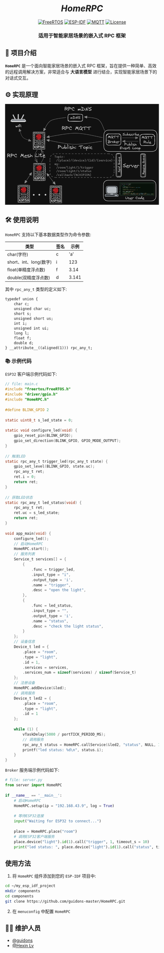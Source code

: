 <div align="center">

# *HomeRPC*

[![FreeRTOS](https://img.shields.io/badge/OS-FreeRTOS-brightgreen)](https://www.freertos.org/)
[![ESP-IDF](https://img.shields.io/badge/SDK-ESP--IDF-blue)](https://docs.espressif.com/projects/esp-idf/en/latest/esp32/)
[![MQTT](https://img.shields.io/badge/Protocol-MQTT-orange)](https://mqtt.org/)
[![License](https://img.shields.io/badge/License-MIT-blue.svg)](./LICENSE)

### **适用于智能家居场景的嵌入式 RPC 框架**

</div>

## 🚀 项目介绍

**`HomeRPC`** 是一个面向智能家居场景的嵌入式 RPC 框架，旨在提供一种简单、高效的远程调用解决方案，非常适合与 **大语言模型** 进行结合，实现智能家居场景下的对话式交互。

## ⚙️ 实现原理

![](./assets/works.png)

## 🛠️ 使用说明

`HomeRPC` 支持以下基本数据类型作为命令参数:

| 类型                    | 签名 | 示例  |
| ----------------------- | ---- | ----- |
| char(字符)              | c    | 'a'   |
| short、int、long(数字)  | i    | 123   |
| float(单精度浮点数)     | f    | 3.14  |
| double(双精度浮点数)    | d    | 3.141 |

其中 `rpc_any_t` 类型的定义如下:

```
typedef union {
    char c;
    unsigned char uc;
    short s;
    unsigned short us;
    int i;
    unsigned int ui;
    long l;
    float f;
    double d;
} __attribute__((aligned(1))) rpc_any_t;
```

### 📚 示例代码

`ESP32` 客户端示例代码如下:
```c
// file: main.c
#include "freertos/FreeRTOS.h"
#include "driver/gpio.h"
#include "HomeRPC.h"

#define BLINK_GPIO 2

static uint8_t s_led_state = 0;

static void configure_led(void) {
    gpio_reset_pin(BLINK_GPIO);
    gpio_set_direction(BLINK_GPIO, GPIO_MODE_OUTPUT);
}

// 触发LED
static rpc_any_t trigger_led(rpc_any_t state) {
    gpio_set_level(BLINK_GPIO, state.uc);
    rpc_any_t ret;
    ret.i = 0;
    return ret;
}

// 获取LED状态
static rpc_any_t led_status(void) {
    rpc_any_t ret;
    ret.uc = s_led_state;
    return ret;
}

void app_main(void) {
    configure_led();
    // 启动HomeRPC
    HomeRPC.start();
    // 服务列表
    Service_t services[] = {
        {
            .func = trigger_led,
            .input_type = "i",
            .output_type = 'i',
            .name = "trigger",
            .desc = "open the light",
        },
        {
            .func = led_status,
            .input_type = "",
            .output_type = 'i',
            .name = "status",
            .desc = "check the light status",
        }
    };
    // 设备信息
    Device_t led = {
        .place = "room",
        .type = "light",
        .id = 1,
        .services = services,
        .services_num = sizeof(services) / sizeof(Service_t)
    };
    // 注册设备
    HomeRPC.addDevice(&led);
    // 调用服务
    Device_t led2 = {
        .place = "room",
        .type = "light",
        .id = 1
    };

    while (1) {
        vTaskDelay(5000 / portTICK_PERIOD_MS);
        // 调用服务
        rpc_any_t status = HomeRPC.callService(&led2, "status", NULL, 10);
        printf("led status: %d\n", status.i);
    }
}
```

`Broker` 服务端示例代码如下:
```Python
# file: server.py
from server import HomeRPC

if __name__ == '__main__':
    # 启动HomeRPC
    HomeRPC.setup(ip = "192.168.43.9", log = True)

    # 等待ESP32连接
    input("Waiting for ESP32 to connect...")
    
    place = HomeRPC.place("room")
    # 调用ESP32客户端服务
    place.device("light").id(1).call("trigger", 1, timeout_s = 10)
    print("led status: ", place.device("light").id(1).call("status", timeout_s = 10))
```
## 使用方法

1. 将 `HomeRPC` 组件添加到您的 `ESP-IDF` 项目中:
```bash
cd ~/my_esp_idf_project
mkdir components
cd components
git clone https://github.com/guidons-master/HomeRPC.git
```
2. 在 `menuconfig` 中配置 `HomeRPC`

## 🧑‍💻 维护人员

- [@guidons](https://github.com/guidons-master)
- [@Hexin Lv](https://github.com/Mondaylv)